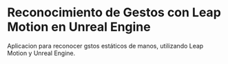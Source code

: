 # Reconocimiento de Gestos con Leap Motion en Unreal Engine

Aplicacion para reconocer gstos estáticos de manos, utilizando Leap Motion y Unreal Engine.